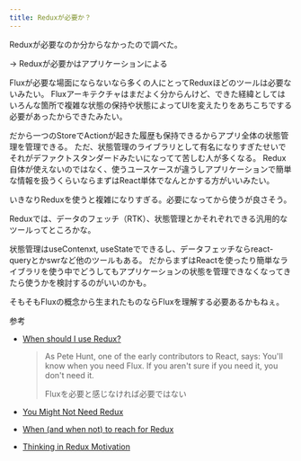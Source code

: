 ```yaml
---
title: Reduxが必要か？
---
```


Reduxが必要なのか分からなかったので調べた。

→ Reduxが必要かはアプリケーションによる

Fluxが必要な場面にならないなら多くの人にとってReduxほどのツールは必要ないみたい。
Fluxアーキテクチャはまだよく分からんけど、できた経緯としてはいろんな箇所で複雑な状態の保持や状態によってUIを変えたりをあちこちでする必要があったからできたみたい。

だから一つのStoreでActionが起きた履歴も保持できるからアプリ全体の状態管理を管理できる。
ただ、状態管理のライブラリとして有名になりすぎたせいでそれがデファクトスタンダードみたいになってて苦しむ人が多くなる。
Redux自体が使えないのではなく、使うユースケースが違うしアプリケーションで簡単な情報を扱うくらいならまずはReact単体でなんとかする方がいいみたい。

いきなりReduxを使うと複雑になりすぎる。必要になってから使うが良さそう。

Reduxでは、データのフェッチ（RTK）、状態管理とかそれぞれできる汎用的なツールってところかな。

状態管理はuseContenxt, useStateでできるし、データフェッチならreact-queryとかswrなど他のツールもある。
だからまずはReactを使ったり簡単なライブラリを使う中でどうしてもアプリケーションの状態を管理できなくなってきたら使うかを検討するのがいいのかも。

そもそもFluxの概念から生まれたものならFluxを理解する必要あるかもねぇ。

参考

<!-- textlint-disable -->

- [When should I use Redux?](https://redux.js.org/faq/general#when-should-i-use-redux)

  > As Pete Hunt, one of the early contributors to React, says:
  > You'll know when you need Flux. If you aren't sure if you need it, you don't need it.
  >
  > Fluxを必要と感じなければ必要ではない

- [You Might Not Need Redux](https://medium.com/@dan_abramov/you-might-not-need-redux-be46360cf367)
- [When (and when not) to reach for Redux](https://changelog.com/posts/when-and-when-not-to-reach-for-redux)
- [Thinking in Redux Motivation](https://redux.js.org/understanding/thinking-in-redux/motivation)

<!-- textlint-enable -->
